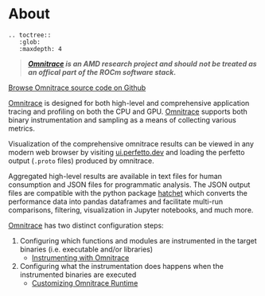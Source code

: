 # About

```eval_rst
.. toctree::
   :glob:
   :maxdepth: 4
```

> ***[Omnitrace](https://github.com/AMDResearch/omnitrace) is an AMD research project and should***
> ***not be treated as an offical part of the ROCm software stack.***

[Browse Omnitrace source code on Github](https://github.com/AMDResearch/omnitrace)

[Omnitrace](https://github.com/AMDResearch/omnitrace) is designed for both high-level and
comprehensive application tracing and profiling on both the CPU and GPU.
[Omnitrace](https://github.com/AMDResearch/omnitrace) supports both binary instrumentation
and sampling as a means of collecting various metrics.

Visualization of the comprehensive omnitrace results can be viewed in any modern web browser by visiting [ui.perfetto.dev](https://ui.perfetto.dev/)
and loading the perfetto output (`.proto` files) produced by omnitrace.

Aggregated high-level results are available in text files for human consumption and JSON files for programmatic analysis.
The JSON output files are compatible with the python package [hatchet](https://github.com/hatchet/hatchet) which converts
the performance data into pandas dataframes and facilitate multi-run comparisons, filtering, visualization in Jupyter notebooks, and much more.

[Omnitrace](https://github.com/AMDResearch/omnitrace) has two distinct configuration steps:

1. Configuring which functions and modules are instrumented in the target binaries (i.e. executable and/or libraries)
   - [Instrumenting with Omnitrace](instrumenting.md)
2. Configuring what the instrumentation does happens when the instrumented binaries are executed
   - [Customizing Omnitrace Runtime](runtime.md)
